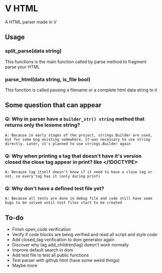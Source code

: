 # V HTML

A HTML parser made in V

## Usage

### split_parse(data string)

This functions is the main function called by parse method to fragment parse your HTML

### parse_html(data string, is_file bool)

This function is called passing a filename or a complete html data string to it

## Some question that can appear

### Q: Why in parser have a `builder_str() string` method that returns only the lexeme string?
    
    A: Because in early stages of the project, strings.Builder are used, but for some bug existing somewhere, it was necessary to use string directly. Later, it's planned to use strings.Builder again

### Q: Why when printing a tag that doesn't have it's version closed the close tag appear in print? like </!DOCTYPE>

    A: Because tag itself doesn't know if it need to have a close tag or not, so every tag has it (only during print)

### Q: Why don't have a defined test file yet?

    A: Because all tests are done in debug file and code still have some bugs to be solved until test files start to be created

## To-do

* Finish open_code verification
* Verify if code blocks are being verified and read all script and style code
* Add closed_tag verification to dom generator again
* Discover why tag.add_children(tag) doesn't work normally
* Improve default search in dom
* Add test file to test all public functions
* Test parser with github html (have some weird things)
* Maybe more
